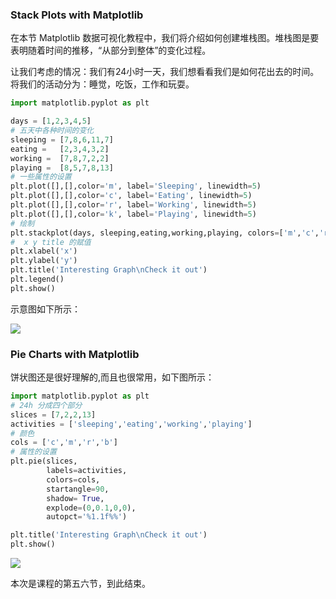 ### Stack Plots with Matplotlib




在本节 Matplotlib 数据可视化教程中，我们将介绍如何创建堆栈图。堆栈图是要表明随着时间的推移，“从部分到整体”的变化过程。

让我们考虑的情况：我们有24小时一天，我们想看看我们是如何花出去的时间。将我们的活动分为：睡觉，吃饭，工作和玩耍。

``` python
import matplotlib.pyplot as plt

days = [1,2,3,4,5]
# 五天中各种时间的变化
sleeping = [7,8,6,11,7]
eating =   [2,3,4,3,2]
working =  [7,8,7,2,2]
playing =  [8,5,7,8,13]
# 一些属性的设置
plt.plot([],[],color='m', label='Sleeping', linewidth=5)
plt.plot([],[],color='c', label='Eating', linewidth=5)
plt.plot([],[],color='r', label='Working', linewidth=5)
plt.plot([],[],color='k', label='Playing', linewidth=5)
# 绘制
plt.stackplot(days, sleeping,eating,working,playing, colors=['m','c','r','k'])
#  x y title 的赋值
plt.xlabel('x')
plt.ylabel('y')
plt.title('Interesting Graph\nCheck it out')
plt.legend()
plt.show()
```

示意图如下所示：

![](http://ww2.sinaimg.cn/large/b10d1ea5jw1f92b89foxqj20qf0m546q.jpg)

### Pie Charts with Matplotlib

饼状图还是很好理解的,而且也很常用，如下图所示：

```python
import matplotlib.pyplot as plt
# 24h 分成四个部分
slices = [7,2,2,13]
activities = ['sleeping','eating','working','playing']
# 颜色
cols = ['c','m','r','b']
# 属性的设置
plt.pie(slices,
        labels=activities,
        colors=cols,
        startangle=90,
        shadow= True,
        explode=(0,0.1,0,0),
        autopct='%1.1f%%')

plt.title('Interesting Graph\nCheck it out')
plt.show()
```

![](http://ww1.sinaimg.cn/large/b10d1ea5jw1f92b8n7fquj20qf0m57c9.jpg)

本次是课程的第五六节，到此结束。